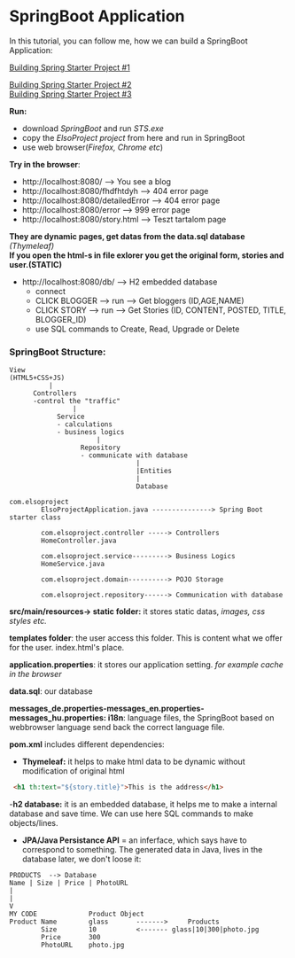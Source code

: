 # SpringBoot Application

In this tutorial, you can follow me, how we can build a SpringBoot Application:



[Building Spring Starter Project #1](https://github.com/Leone717/Spring_Boot_Project_1/blob/master/Spring%20Starter%20Project%201.md)


[Building Spring Starter Project #2](https://github.com/Leone717/Spring_Boot_Project_1/blob/master/Spring%20Starter%20Project%202.md)  
[Building Spring Starter Project #3](https://github.com/Leone717/Spring_Boot_Project_1/blob/master/Spring%20Starter%20Project%203.md)

**Run:**

- download *SpringBoot* and run *STS.exe*
- copy the *ElsoProject project* from here and run in SpringBoot
- use web browser(*Firefox, Chrome etc*)

**Try in the browser**:

- http://localhost:8080/ --> You see a blog
- http://localhost:8080/fhdfhtdyh --> 404 error page
- http://localhost:8080/detailedError --> 404 error page
- http://localhost:8080/error --> 999 error page
- http://localhost:8080/story.html --> Teszt tartalom page

**They are dynamic pages, get datas from the data.sql database** *(Thymeleaf)*  
**If you open the html-s in file exlorer you get the original form, stories and user.(STATIC)**

- http://localhost:8080/db/ --> H2 embedded database
  * connect
  * CLICK BLOGGER --> run --> Get bloggers (ID,AGE,NAME)
  * CLICK STORY --> run --> Get Stories (ID, CONTENT, POSTED, TITLE, BLOGGER_ID)
  * use SQL commands to Create, Read, Upgrade or Delete


###  SpringBoot Structure:

```
View
(HTML5+CSS+JS)
          |
      Controllers
      -control the "traffic"
                |
            Service
            - calculations
            - business logics
                      |
                  Repository
                  - communicate with database
                                |
                                |Entities
                                |
                                Database
```

```
com.elsoproject
		ElsoProjectApplication.java ---------------> Spring Boot starter class

		com.elsoproject.controller -----> Controllers
		HomeController.java

		com.elsoproject.service---------> Business Logics
		HomeService.java

		com.elsoproject.domain----------> POJO Storage

		com.elsoproject.repository------> Communication with database
```



**src/main/resources-> static folder:** it stores static datas, *images, css styles etc.*

**templates folder**: the user access this folder. This is content what we offer for the user. index.html's place.

**application.properties**: it stores our application setting. *for example cache in the browser*  

**data.sql**: our database

**messages_de.properties-messages_en.properties-messages_hu.properties: i18n**: language files, the SpringBoot based on webbrowser language send back the correct language file.

**pom.xml** includes different dependencies:

- **Thymeleaf:** it helps to make html data to be dynamic without modification of original html
```html
 <h1 th:text="${story.title}">This is the address</h1>
```
-**h2 database:** it is an embedded database, it helps me to make a internal database and save time. We can use here SQL commands to make objects/lines.

- **JPA/Java Persistance API** = an inferface, which says have to correspond to something. The generated data in Java, lives in the database later, we don't loose it:
```
PRODUCTS  --> Database
Name | Size | Price | PhotoURL
|
|
V
MY CODE             Product Object
Product Name        glass       ------->     Products
        Size        10          <------- glass|10|300|photo.jpg
        Price       300
        PhotoURL    photo.jpg
```
